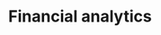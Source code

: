 ---
title: "Financial analytics"
excerpt: "Financial analytics and credit risk prediction"
git_url: "https://github.com/savoga/financial-data-analytics/"
image: "/assets/img/financial_analysis_log.png"
publish: true
---
